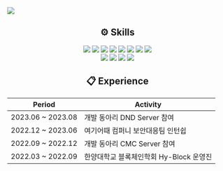 

<img src="https://capsule-render.vercel.app/api?type=Waving&color=auto&height=300&section=header&text=Seo%20Jemin&fontSize=90" />

  <div align="center">
    
 ## ⚙️ Skills
  
  </div>

  <div align="center">

  <img src="https://img.shields.io/badge/Java-EEF1F2?style=flat&logo=OpenJDK&logoColor=white"/></a>
  <img src="https://img.shields.io/badge/Kotlin-EEF1F2?style=flat&logo=Kotlin&logoColor=white"/></a>
  <img src="https://img.shields.io/badge/SpringBoot-EEF1F2?style=flat&logo=SpringBoot&logoColor=white"/></a>
  <img src="https://img.shields.io/badge/JPA-EEF1F2?style=flat&logo=hibernate&logoColor=white"/></a>
  <img src="https://img.shields.io/badge/MySQL-EEF1F2?style=flat&logo=MySQL&logoColor=white"/></a>
  <img src="https://img.shields.io/badge/Redis-EEF1F2?style=flat&logo=Redis&logoColor=white"/></a>
  <img src="https://img.shields.io/badge/Kafka-EEF1F2?style=flat&logo=Apache Kafka&logoColor=white"/></a>
  <img src="https://img.shields.io/badge/Github Actions-EEF1F2?style=flat&logo=GithubActions&logoColor=white"/></a>
  <br/>
  <img src="https://img.shields.io/badge/Docker-EEF1F2?style=flat&logo=Docker&logoColor=white"/></a>
  <img src="https://img.shields.io/badge/Kubernetes-EEF1F2?style=flat&logo=Kubernetes&logoColor=white"/></a>
  <img src="https://img.shields.io/badge/Istio-EEF1F2?style=flat&logo=Istio&logoColor=white"/></a>
  <img src="https://img.shields.io/badge/Jenkins-EEF1F2?style=flat&logo=Jenkins&logoColor=white"/></a>
 
  
  </div>
    

  <div align="center">

 ## 📋 Experience

  </div>

  <div align="center">

|Period|Activity|
|------|---|
|2023.06 ~ 2023.08|개발 동아리 DND Server 참여|
|2022.12 ~ 2023.06|여기어때 컴퍼니 보안대응팀 인턴쉽|
|2022.09 ~ 2022.12|개발 동아리 CMC Server 참여|
|2022.03 ~ 2022.09|한양대학교 블록체인학회 Hy-Block 운영진|

  </div>







